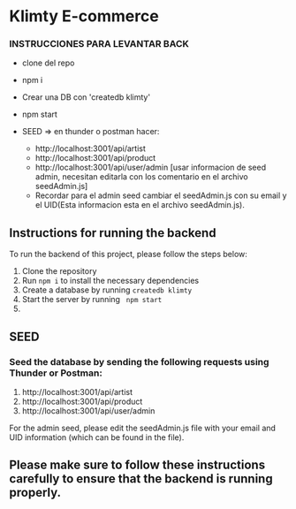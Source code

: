 # Klimty E-commerce

### INSTRUCCIONES PARA LEVANTAR BACK

- clone del repo
- npm i
- Crear una DB con 'createdb klimty'
- npm start
- SEED => en thunder o postman hacer:

  - http://localhost:3001/api/artist
  - http://localhost:3001/api/product
  - http://localhost:3001/api/user/admin
    [usar informacion de seed admin, necesitan editarla con los comentario en el archivo seedAdmin.js]

  * Recordar para el admin seed cambiar el seedAdmin.js con su email y el UID(Esta informacion esta en el archivo seedAdmin.js).
  
  
## Instructions for running the backend
To run the backend of this project, please follow the steps below:

<ol>
<li>Clone the repository</li>
<li>Run <code>npm i</code> to install the necessary dependencies</li>
<li>Create a database by running <code>createdb klimty</code></li>

<li>Start the server by running <code> npm start </code></li>
<li></li>
</ol>

## SEED
### Seed the database by sending the following requests using Thunder or Postman:
<ol>
<li>http://localhost:3001/api/artist</li>
<li>http://localhost:3001/api/product</li>
<li>http://localhost:3001/api/user/admin</li>



</ol>
For the admin seed, please edit the seedAdmin.js file with your email and UID information (which can be found in the file).

## Please make sure to follow these instructions carefully to ensure that the backend is running properly.
